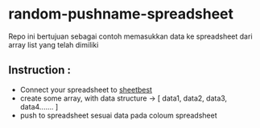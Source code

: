 # random-pushname-spreadsheet
Repo ini bertujuan sebagai contoh memasukkan data ke spreadsheet dari array list yang telah dimiliki

## Instruction :

- Connect your spreadsheet to [sheetbest](https://sheet.best/)
- create some array, with data structure -> [ data1, data2, data3, data4....... ]
- push to spreadsheet sesuai data pada coloum spreadsheet

  
  
